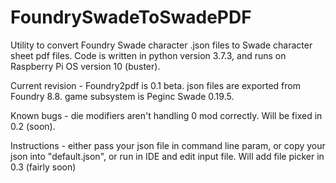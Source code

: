 # FoundrySwadeToSwadePDF
Utility to convert Foundry Swade character .json files to Swade character sheet pdf files.
Code is written in python version 3.7.3, and runs on Raspberry Pi OS version 10 (buster).

Current revision - Foundry2pdf is 0.1 beta. 
json files are exported from Foundry 8.8. 
game subsystem is Peginc Swade 0.19.5.

Known bugs - die modifiers aren't handling 0 mod correctly. Will be fixed in 0.2 (soon).

Instructions - either pass your json file in command line param, or copy your json into "default.json", or run in IDE
and edit input file. Will add file picker in 0.3 (fairly soon)

